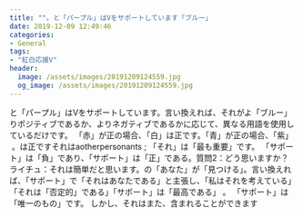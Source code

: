 ```yaml
---
title: "‫「ブルー」と「パープル」はVをサポートしています。"
date: 2019-12-09 12:49:46
categories:
- General
tags:
- "紅白応援V"
header:
  image: /assets/images/20191209124559.jpg
  og_image: /assets/images/20191209124559.jpg
---
```


‫「ブルー」と「パープル」はVをサポートしています。言い換えれば、それがよりポジティブであるか、よりネガティブであるかに応じて、異なる用語を使用しているだけです。 「赤」が正の場合、「白」は正です。「青」が正の場合、「紫」は正です。 ‬それは‬a‬‬other‬‬personants ; 「それ」は「最も重要」です。 「サポート」は「負」であり、「サポート」は「正」である。質問2：‭‬どう思いますか？‭ライチュ：‭‬それは簡単だと思います。の「あなた」が「見つける」。言い換えれば、「サポート」で「それはあなたである」と主張し、「私はそれを考えている」「それは「否定的」である」「サポート」は「最高である」 ‭。 「サポート」は「唯一のもの」です。 ‬しかし、それはまた、含まれることができます
